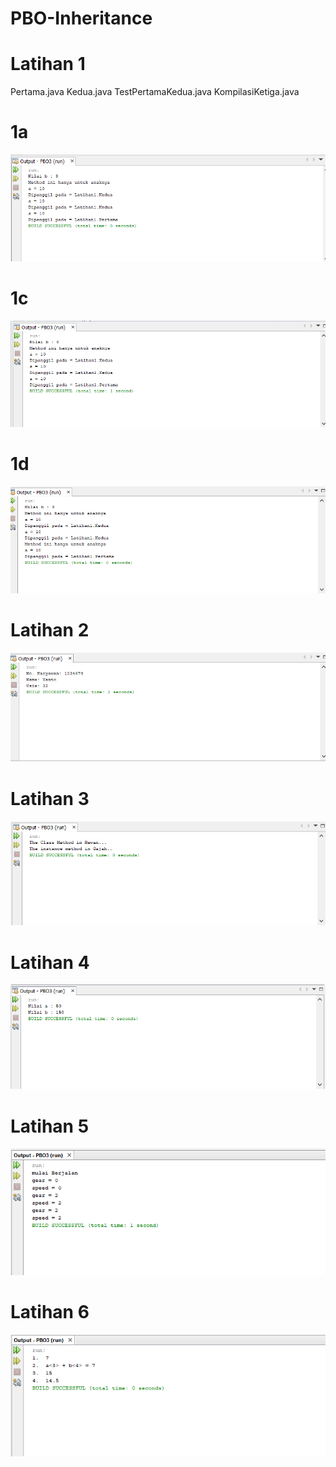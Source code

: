 # PBO-Inheritance
# Latihan 1
Pertama.java
Kedua.java
TestPertamaKedua.java
KompilasiKetiga.java
# 1a
![Alt Text](https://github.com/memorezasabana/PBO-Inheritance/blob/master/Latihan%201a.png)
# 1c
![Alt Text](https://github.com/memorezasabana/PBO-Inheritance/blob/master/Latihan%201c.png)
# 1d
![Alt Text](https://github.com/memorezasabana/PBO-Inheritance/blob/master/Latihan%201d.png)
# Latihan 2
![Alt Text](https://github.com/memorezasabana/PBO-Inheritance/blob/master/Latihan%202.png)
# Latihan 3
![Alt Text](https://github.com/memorezasabana/PBO-Inheritance/blob/master/Latihan%203.png)
# Latihan 4
![Alt Text](https://github.com/memorezasabana/PBO-Inheritance/blob/master/Latihan%204.png)
# Latihan 5
![Alt Text](https://github.com/memorezasabana/PBO-Inheritance/blob/master/Latihan%205.png)
# Latihan 6
![Alt Text](https://github.com/memorezasabana/PBO-Inheritance/blob/master/Latihan%206.png)
